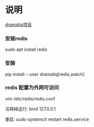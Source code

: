 # 说明

[dramatiq项目](https://github.com/Bogdanp/dramatiq)


### 安装redis
sudo apt install redis

### 安装
pip install --user dramatiq[redis,watch]


### redis 配置为外网可访问

vim /etc/redis/redis.conf

注释掉这行: bind 127.0.0.1

重启: sudo systemctl restart redis.service



